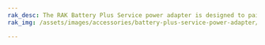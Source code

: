 ```yaml
---
rak_desc: The RAK Battery Plus Service power adapter is designed to pair with RAK Battery Plus (RAK9155) for thorough in-house charging prior to deployment. This adapter enables quick and reliable battery charging.
rak_img: /assets/images/accessories/battery-plus-service-power-adapter/overview.png

---
```


<rk-redirect to="/Product-Categories/Accessories/Battery-Plus-Service-Power-Adapter/Overview/" />
